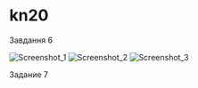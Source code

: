﻿# kn20
Завдання 6

![Screenshot_1](https://user-images.githubusercontent.com/84195621/121865153-4f5e2580-cd06-11eb-8838-8d0b4a1542e9.png)
![Screenshot_2](https://user-images.githubusercontent.com/84195621/121865166-52f1ac80-cd06-11eb-9edc-3f678b4515db.png)
![Screenshot_3](https://user-images.githubusercontent.com/84195621/121865174-54bb7000-cd06-11eb-8b7a-e81d1db1178f.png)

Задание 7